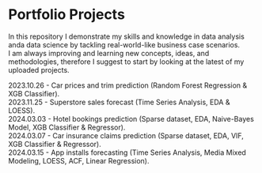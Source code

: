 # Portfolio Projects

<p>
In this repository I demonstrate my skills and knowledge in data analysis anda data science by tackling real-world-like business case scenarios.<br>
I am always improving and learning new concepts, ideas, and methodologies, therefore I suggest to start by looking at the latest of my uploaded projects.
<p>

<p>
2023.10.26 - Car prices and trim prediction (Random Forest Regression & XGB Classifier).<br>
2023.11.25 - Superstore sales forecast (Time Series Analysis, EDA & LOESS).<br>
2024.03.03 - Hotel bookings prediction (Sparse dataset, EDA, Naive-Bayes Model, XGB Classifier & Regressor).<br>
2024.03.07 - Car insurance claims prediction (Sparse dataset, EDA, VIF, XGB Classifier & Regressor).<br>
2024.03.15 - App installs forecasting (Time Series Analysis, Media Mixed Modeling, LOESS, ACF, Linear Regression).<br>
<p>
